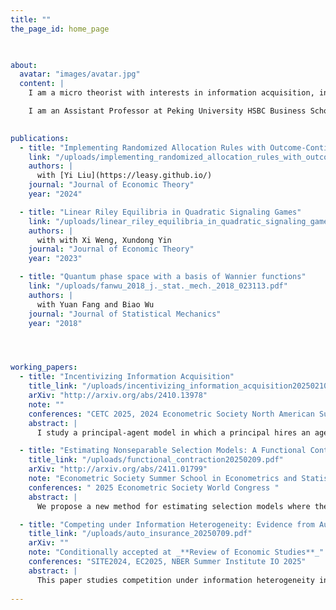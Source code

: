 ```yaml
---
title: ""
the_page_id: home_page
 


about:
  avatar: "images/avatar.jpg"
  content: |
    I am a micro theorist with interests in information acquisition, information design, and mechanism design. I also work on econometrics and empirical IO studies. I got my PhD from Caltech in 2025. My advisors are Omer Tamuz and Luciano Pomatto. My [CV](/uploads/cv.pdf) is here. My email is fanwu@phbs.pku.edu.cn

    I am an Assistant Professor at Peking University HSBC Business School.
 

publications:
  - title: "Implementing Randomized Allocation Rules with Outcome-Contingent Transfer"
    link: "/uploads/implementing_randomized_allocation_rules_with_outcome_contingent_transfer.pdf"
    authors: |
      with [Yi Liu](https://leasy.github.io/)
    journal: "Journal of Economic Theory"
    year: "2024"

  - title: "Linear Riley Equilibria in Quadratic Signaling Games"
    link: "/uploads/linear_riley_equilibria_in_quadratic_signaling_games.pdf"
    authors: |
      with with Xi Weng, Xundong Yin
    journal: "Journal of Economic Theory"
    year: "2023"

  - title: "Quantum phase space with a basis of Wannier functions"
    link: "/uploads/fanwu_2018_j._stat._mech._2018_023113.pdf"
    authors: |
      with Yuan Fang and Biao Wu
    journal: "Journal of Statistical Mechanics"
    year: "2018"




working_papers:
  - title: "Incentivizing Information Acquisition"
    title_link: "/uploads/incentivizing_information_acquisition20250210.pdf"
    arXiv: "http://arxiv.org/abs/2410.13978"
    note: ""
    conferences: "CETC 2025, 2024 Econometric Society North American Summer Meeting"
    abstract: |
      I study a principal-agent model in which a principal hires an agent to collect information about an unknown continuous state. The agent acquires a signal whose distribution is centered around the state, controlling the signal's precision at a cost. The principal observes neither the precision nor the signal, but rather, using transfers that can depend on the state, incentivizes the agent to choose high precision and report the signal truthfully. I identify a sufficient and necessary condition on the agent's information structure which ensures that there exists an optimal transfer with a simple cutoff structure: the agent receives a fixed prize when his prediction is close enough to the state and receives nothing otherwise. This condition is mild and applies to all signal distributions commonly used in the literature.

  - title: "Estimating Nonseparable Selection Models: A Functional Contraction Approach, with Yi Xin"
    title_link: "/uploads/functional_contraction20250209.pdf"
    arXiv: "http://arxiv.org/abs/2411.01799"
    note: "Econometric Society Summer School in Econometrics and Statistics Best Paper Award"
    conferences: " 2025 Econometric Society World Congress "
    abstract: |
      We propose a new method for estimating selection models where the outcome equation is nonparametric and nonseparable in error terms. We show that, given the selection rule and the observed selected outcome distribution, the potential outcome distribution can be characterized as the fixed point of an operator, and we prove that this operator is a functional contraction. We propose a two-step semiparametric maximum likelihood estimator to jointly estimate the selection model and the potential outcome distribution. The consistency and asymptotic normality of the estimator are established. Our approach performs well in Monte Carlo simulations and is applicable in a variety of empirical settings where only a selected sample of outcomes is observed. Examples include consumer demand models with only transaction prices, auctions with incomplete bid data, and Roy models with data on accepted wages.

  - title: "Competing under Information Heterogeneity: Evidence from Auto Insurance, with Marco Cosconati, Yi Xin, and Yizhou Jin "
    title_link: "/uploads/auto_insurance_20250709.pdf"
    arXiv: ""
    note: "Conditionally accepted at _**Review of Economic Studies**_"
    conferences: "SITE2024, EC2025, NBER Summer Institute IO 2025"
    abstract: |
      This paper studies competition under information heterogeneity in selection markets and examines the impact of public information regulations aimed at reducing information asymmetries between competing firms. We develop a novel model and introduce new empirical strategies to analyze imperfect competition in markets where firms have heterogeneous information about consumers, vary in cost structures, and offer differentiated products. Using data from the Italian auto insurance market, we find substantial differences in the precision of risk ratings across insurers, and those with less accurate risk-rating algorithms tend to have more efficient cost structures. We assess the equilibrium effects of giving firms equal access to aggregated risk information from a centralized bureau. This policy significantly reduces prices by increasing competition, leading to a 15.7% boost in consumer surplus, almost reaching the efficiency benchmark where firms have full knowledge of consumers' true risk. Aggregating information through the bureau favors low-risk consumers and reduces average costs by 12 euros per contract through more efficient insurer-insuree matching.
 
---
```

